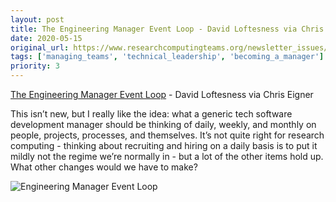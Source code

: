 ```yaml
---
layout: post
title: The Engineering Manager Event Loop - David Loftesness via Chris Eigner
date: 2020-05-15
original_url: https://www.researchcomputingteams.org/newsletter_issues/0024
tags: ['managing_teams', 'technical_leadership', 'becoming_a_manager']
priority: 3
---
```


<!-- markdownlint-disable MD033 -->
<!-- markdownlint-disable MD041 -->
<!-- markdownlint-disable MD049 -->

[The Engineering Manager Event Loop](https://www.chriseigner.com/engineering-manager-event-loop/) - David Loftesness via Chris Eigner

This isn’t new, but I really like the idea: what a generic tech software development manager should be thinking of daily, weekly, and monthly on people, projects, processes, and themselves.  It’s not quite right for research computing - thinking about recruiting and hiring on a daily basis is to put it mildly not the regime we’re normally in - but a lot of the other items hold up.   What other changes would we have to make?

![Engineering Manager Event Loop](https://s3-us-west-2.amazonaws.com/chris-eigner-site/2018/10/Screen-Shot-2018-10-24-at-5.37.09-PM.png)
